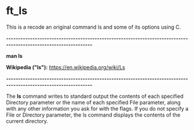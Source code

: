 # ft_ls

This is a recode an original command ls and some of its options using C.

__----------------------------------------------------------------------------------------------------------------__

__man ls__


__Wikipedia ("ls"):__ https://en.wikipedia.org/wiki/Ls

__----------------------------------------------------------------------------------------------------------------__


The __ls__ command writes to standard output the contents of each specified
Directory parameter or the name of each specified File parameter,
along with any other information you ask for with the flags. If you
do not specify a File or Directory parameter, the ls command displays
the contents of the current directory.


